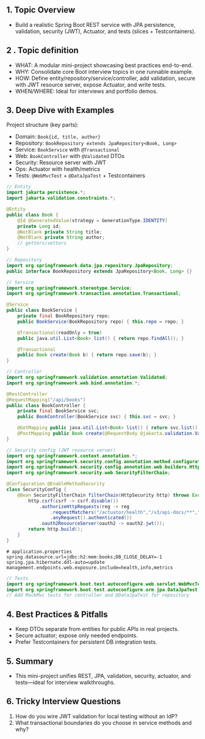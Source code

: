 ## 1. Topic Overview

- Build a realistic Spring Boot REST service with JPA persistence, validation, security (JWT), Actuator, and tests (slices + Testcontainers).

## 2 . Topic definition

- WHAT: A modular mini-project showcasing best practices end-to-end.
- WHY: Consolidate core Boot interview topics in one runnable example.
- HOW: Define entity/repository/service/controller, add validation, secure with JWT resource server, expose Actuator, and write tests.
- WHEN/WHERE: Ideal for interviews and portfolio demos.

## 3. Deep Dive with Examples

Project structure (key parts):
- Domain: `Book{id, title, author}`
- Repository: `BookRepository extends JpaRepository<Book, Long>`
- Service: `BookService` with `@Transactional`
- Web: `BookController` with `@Validated` DTOs
- Security: Resource server with JWT
- Ops: Actuator with health/metrics
- Tests: `@WebMvcTest` + `@DataJpaTest` + Testcontainers

```java
// Entity
import jakarta.persistence.*;
import jakarta.validation.constraints.*;

@Entity
public class Book {
    @Id @GeneratedValue(strategy = GenerationType.IDENTITY)
    private Long id;
    @NotBlank private String title;
    @NotBlank private String author;
    // getters/setters
}
```

```java
// Repository
import org.springframework.data.jpa.repository.JpaRepository;
public interface BookRepository extends JpaRepository<Book, Long> {}
```

```java
// Service
import org.springframework.stereotype.Service;
import org.springframework.transaction.annotation.Transactional;

@Service
public class BookService {
    private final BookRepository repo;
    public BookService(BookRepository repo) { this.repo = repo; }

    @Transactional(readOnly = true)
    public java.util.List<Book> list() { return repo.findAll(); }

    @Transactional
    public Book create(Book b) { return repo.save(b); }
}
```

```java
// Controller
import org.springframework.validation.annotation.Validated;
import org.springframework.web.bind.annotation.*;

@RestController
@RequestMapping("/api/books")
public class BookController {
    private final BookService svc;
    public BookController(BookService svc) { this.svc = svc; }

    @GetMapping public java.util.List<Book> list() { return svc.list(); }
    @PostMapping public Book create(@RequestBody @jakarta.validation.Valid Book b) { return svc.create(b); }
}
```

```java
// Security config (JWT resource server)
import org.springframework.context.annotation.*;
import org.springframework.security.config.annotation.method.configuration.EnableMethodSecurity;
import org.springframework.security.config.annotation.web.builders.HttpSecurity;
import org.springframework.security.web.SecurityFilterChain;

@Configuration @EnableMethodSecurity
class SecurityConfig {
    @Bean SecurityFilterChain filterChain(HttpSecurity http) throws Exception {
        http.csrf(csrf -> csrf.disable())
            .authorizeHttpRequests(reg -> reg
                .requestMatchers("/actuator/health","/v3/api-docs/**","/swagger-ui/**").permitAll()
                .anyRequest().authenticated())
            .oauth2ResourceServer(oauth2 -> oauth2.jwt());
        return http.build();
    }
}
```

```properties
# application.properties
spring.datasource.url=jdbc:h2:mem:books;DB_CLOSE_DELAY=-1
spring.jpa.hibernate.ddl-auto=update
management.endpoints.web.exposure.include=health,info,metrics
```

```java
// Tests
import org.springframework.boot.test.autoconfigure.web.servlet.WebMvcTest;
import org.springframework.boot.test.autoconfigure.orm.jpa.DataJpaTest;
// Add MockMvc tests for controller and @DataJpaTest for repository
```

## 4. Best Practices & Pitfalls

- Keep DTOs separate from entities for public APIs in real projects.
- Secure actuator; expose only needed endpoints.
- Prefer Testcontainers for persistent DB integration tests.

## 5. Summary

- This mini-project unifies REST, JPA, validation, security, actuator, and tests—ideal for interview walkthroughs.

## 6. Tricky Interview Questions

1. How do you wire JWT validation for local testing without an IdP?
2. What transactional boundaries do you choose in service methods and why?

